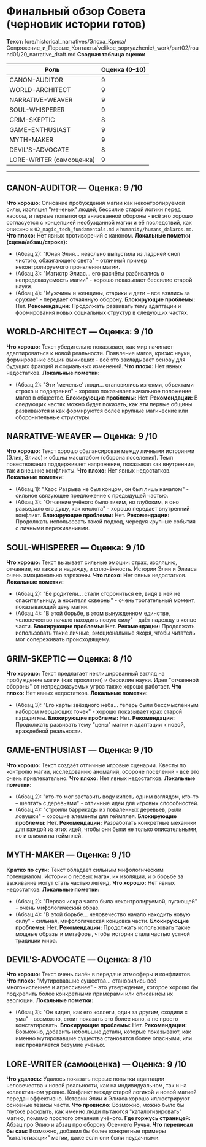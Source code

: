 # Финальный обзор Совета (черновик истории готов)

**Текст:** lore/historical_narratives/Эпоха_Крика/Сопряжение_и_Первые_Контакты/velikoe_sopryazhenie/_work/part02/round01/20_narrative_draft.md
**Сводная таблица оценок**

| Роль              | Оценка (0–10) |
|-------------------|---------------|
| CANON-AUDITOR     | 9             |
| WORLD-ARCHITECT   | 9             |
| NARRATIVE-WEAVER  | 9             |
| SOUL-WHISPERER    | 9             |
| GRIM-SKEPTIC      | 8             |
| GAME-ENTHUSIAST   | 9             |
| MYTH-MAKER        | 9             |
| DEVIL'S-ADVOCATE  | 8             |
| LORE-WRITER (самооценка) | 9             |

---

## CANON-AUDITOR — Оценка: 9 /10
**Что хорошо:** Описание пробуждения магии как неконтролируемой силы, изоляция "меченых" людей, бессилие старой логики перед хаосом, и первые попытки организованной обороны - всё это хорошо согласуется с концепцией необузданной магии и её последствий, как описано в `02_magic_tech_fundamentals.md` и `humanity/humans_dalaros.md`.
**Что плохо:** Нет явных противоречий с каноном.
**Локальные пометки (сцена/абзац/строка):**  
- (Абзац 2): "Юная Элия... невольно выпустила из ладоней сноп чистого, обжигающего света" - отличный пример неконтролируемого проявления магии.
- (Абзац 3): "Магистр Элиас... его расчёты разбивались о непредсказуемость магии" - хорошо показывает бессилие старой науки.
- (Абзац 4): "Мужчины и женщины, старики и дети – все взялись за оружие" - передает отчаянную оборону.
**Блокирующие проблемы:** Нет.
**Рекомендации:** Продолжать развивать тему адаптации и формирования новых социальных структур в следующих частях.

## WORLD-ARCHITECT — Оценка: 9 /10
**Что хорошо:** Текст убедительно показывает, как мир начинает адаптироваться к новой реальности. Появление магов, кризис науки, формирование общин выживших - всё это закладывает основу для будущих фракций и социальных изменений.
**Что плохо:** Нет явных недостатков.
**Локальные пометки:**  
- (Абзац 2): "Эти 'меченые' люди... становились изгоями, объектами страха и подозрения" - хорошо показывает начальное положение магов в обществе.
**Блокирующие проблемы:** Нет.
**Рекомендации:** В следующих частях можно будет показать, как эти первые общины развиваются и как формируются более крупные магические или оборонительные структуры.

## NARRATIVE-WEAVER — Оценка: 9 /10
**Что хорошо:** Текст хорошо сбалансирован между личными историями (Элия, Элиас) и общим масштабом (оборона поселения). Темп повествования поддерживает напряжение, показывая как внутренние, так и внешние конфликты.
**Что плохо:** Нет явных недостатков.
**Локальные пометки:**  
- (Абзац 1): "Хаос Разрыва не был концом, он был лишь началом" - сильное связующее предложение с предыдущей частью.
- (Абзац 3): "Отчаяние учёного было тихим, но глубоким, и оно разъедало его душу, как кислота" - хорошо передает внутренний конфликт.
**Блокирующие проблемы:** Нет.
**Рекомендации:** Продолжать использовать такой подход, чередуя крупные события с личными переживаниями.

## SOUL-WHISPERER — Оценка: 9 /10
**Что хорошо:** Текст вызывает сильные эмоции: страх, изоляцию, отчаяние, но также и надежду, и сплочённость. Истории Элии и Элиаса очень эмоционально заряжены.
**Что плохо:** Нет явных недостатков.
**Локальные пометки:**  
- (Абзац 2): "Её родители... стали сторониться её, видя в ней не спасительницу, а носителя скверны" - очень трогательный момент, показывающий цену магии.
- (Абзац 4): "В этой борьбе, в этом вынужденном единстве, человечество начало находить новую силу" - даёт надежду в конце части.
**Блокирующие проблемы:** Нет.
**Рекомендации:** Продолжать использовать такие личные, эмоциональные якоря, чтобы читатель мог сопереживать происходящему.

## GRIM-SKEPTIC — Оценка: 8 /10
**Что хорошо:** Текст предлагает неклишированный взгляд на пробуждение магии (как проклятия) и бессилие науки. Идея "отчаянной обороны" от непредсказуемых угроз также хорошо работает.
**Что плохо:** Нет явных недостатков.
**Локальные пометки:**  
- (Абзац 3): "Его карты звёздного неба... теперь были бессмысленным набором мерцающих точек" - хорошо показывает крах старой парадигмы.
**Блокирующие проблемы:** Нет.
**Рекомендации:** Продолжать развивать тему "цены" магии и адаптации к новой, враждебной реальности.

## GAME-ENTHUSIAST — Оценка: 9 /10
**Что хорошо:** Текст создаёт отличные игровые сценарии. Квесты по контролю магии, исследованию аномалий, обороне поселений - всё это очень привлекательно.
**Что плохо:** Нет явных недостатков.
**Локальные пометки:**  
- (Абзац 2): "кто-то мог заставить воду кипеть одним взглядом, кто-то – шептать с деревьями" - отличные идеи для игровых способностей.
- (Абзац 4): "строили баррикады из поваленных деревьев, рыли ловушки" - хорошие элементы для геймплея.
**Блокирующие проблемы:** Нет.
**Рекомендации:** Разработать конкретные механики для каждой из этих идей, чтобы они были не только описательными, но и влияли на геймплей.

## MYTH-MAKER — Оценка: 9 /10
**Кратко по сути:** Текст обладает сильным мифологическим потенциалом. Истории о первых магах, их изоляции, и о борьбе за выживание могут стать частью легенд.
**Что хорошо:** Нет явных недостатков.
**Локальные пометки:**  
- (Абзац 2): "Первая искра часто была неконтролируемой, пугающей" - очень мифологический образ.
- (Абзац 4): "В этой борьбе... человечество начало находить новую силу" - сильная, мифологическая концовка части.
**Блокирующие проблемы:** Нет.
**Рекомендации:** Продолжать использовать такие мощные образы и метафоры, чтобы история стала частью устной традиции мира.

## DEVIL'S-ADVOCATE — Оценка: 8 /10
**Что хорошо:** Текст очень силён в передаче атмосферы и конфликтов.
**Что плохо:** "Мутировавшие существа... становились всё многочисленнее и агрессивнее" - это утверждение, которое хорошо бы подкрепить более конкретными примерами или описанием их эволюции.
**Локальные пометки:**  
- (Абзац 3): "Он видел, как его коллеги, один за другим, сходили с ума" - возможно, стоит показать это более явно, а не просто констатировать.
**Блокирующие проблемы:** Нет.
**Рекомендации:** Возможно, добавить небольшие детали, которые показывают, как именно мутировавшие существа становятся более опасными, или как проявляется безумие учёных.

## LORE-WRITER (самооценка) — Оценка: 9 /10
**Что удалось:** Удалось показать первые попытки адаптации человечества к новой реальности, как на индивидуальном, так и на коллективном уровне. Конфликт между старой логикой и новой магией передан эффективно. Истории Элии и Элиаса хорошо иллюстрируют основные тезисы части.
**Что провисло:** Возможно, можно было бы глубже раскрыть, как именно люди пытаются "каталогизировать" магию, помимо простого отчаяния учёного.
**Где горжусь страницей:** Абзац про Элию и абзац про оборону Осеннего Ручья.
**Что переписал бы сам:** Возможно, добавил бы более конкретные примеры "каталогизации" магии, даже если они были неудачными.
